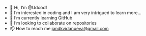 - 👋 Hi, I’m @Udcod1
- 👀 I’m interested in coding and I am very intrigued to learn more...
- 🌱 I’m currently learning GitHub
- 💞️ I’m looking to collaborate on repositories
- 📫 How to reach me jandkvidanueva@gmail.com

<!---
Udcod1/Udcod1 is a ✨ special ✨ repository because its `README.md` (this file) appears on your GitHub profile.
You can click the Preview link to take a look at your changes.
--->

